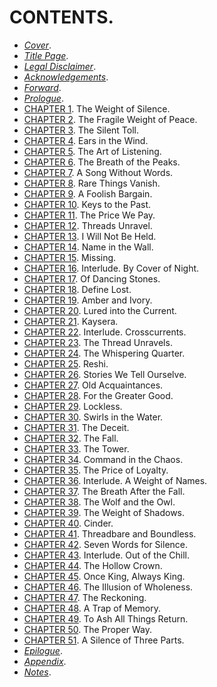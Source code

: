 # CONTENTS.


* [*Cover*](Cover_Page.md).
* [*Title Page*](titlepage.md).
* [*Legal Disclaimer*](Legal_Disclaimer.md).
* [*Acknowledgements*](Acknowledgements.md).
* [*Forward*](Forward.md).
* [*Prologue*](Prologue.md).
* [CHAPTER 1](CHAPTER_01.md). The Weight of Silence.
* [CHAPTER 2](CHAPTER_02.md). The Fragile Weight of Peace.
* [CHAPTER 3](CHAPTER_03.md). The Silent Toll.
* [CHAPTER 4](CHAPTER_04.md). Ears in the Wind.
* [CHAPTER 5](CHAPTER_05.md). The Art of Listening.
* [CHAPTER 6](CHAPTER_06.md). The Breath of the Peaks.
* [CHAPTER 7](CHAPTER_07.md). A Song Without Words.
* [CHAPTER 8](CHAPTER_08.md). Rare Things Vanish.
* [CHAPTER 9](CHAPTER_09.md). A Foolish Bargain.
* [CHAPTER 10](CHAPTER_10.md). Keys to the Past.
* [CHAPTER 11](CHAPTER_11.md). The Price We Pay.
* [CHAPTER 12](CHAPTER_12.md). Threads Unravel.
* [CHAPTER 13](CHAPTER_13.md). I Will Not Be Held.
* [CHAPTER 14](CHAPTER_14.md). Name in the Wall.
* [CHAPTER 15](CHAPTER_15.md). Missing.
* [CHAPTER 16](CHAPTER_16.md). Interlude. By Cover of Night.
* [CHAPTER 17](CHAPTER_17.md). Of Dancing Stones.
* [CHAPTER 18](CHAPTER_18.md). Define Lost.
* [CHAPTER 19](CHAPTER_19.md). Amber and Ivory.
* [CHAPTER 20](CHAPTER_20.md). Lured into the Current.
* [CHAPTER 21](CHAPTER_21.md). Kaysera.
* [CHAPTER 22](CHAPTER_22.md). Interlude. Crosscurrents.
* [CHAPTER 23](CHAPTER_23.md). The Thread Unravels.
* [CHAPTER 24](CHAPTER_24.md). The Whispering Quarter.
* [CHAPTER 25](CHAPTER_25.md). Reshi.
* [CHAPTER 26](CHAPTER_26.md). Stories We Tell Ourselve.
* [CHAPTER 27](CHAPTER_27.md). Old Acquaintances.
* [CHAPTER 28](CHAPTER_28.md). For the Greater Good.
* [CHAPTER 29](CHAPTER_29.md). Lockless.
* [CHAPTER 30](CHAPTER_30.md). Swirls in the Water.
* [CHAPTER 31](CHAPTER_31.md). The Deceit.
* [CHAPTER 32](CHAPTER_32.md). The Fall.
* [CHAPTER 33](CHAPTER_33.md). The Tower.
* [CHAPTER 34](CHAPTER_34.md). Command in the Chaos.
* [CHAPTER 35](CHAPTER_35.md). The Price of Loyalty.
* [CHAPTER 36](CHAPTER_36.md). Interlude. A Weight of Names.
* [CHAPTER 37](CHAPTER_37.md). The Breath After the Fall.
* [CHAPTER 38](CHAPTER_38.md). The Wolf and the Owl.
* [CHAPTER 39](CHAPTER_39.md). The Weight of Shadows.
* [CHAPTER 40](CHAPTER_40.md). Cinder.
* [CHAPTER 41](CHAPTER_41.md). Threadbare and Boundless.
* [CHAPTER 42](CHAPTER_42.md). Seven Words for Silence.
* [CHAPTER 43](CHAPTER_43.md). Interlude. Out of the Chill.
* [CHAPTER 44](CHAPTER_44.md). The Hollow Crown.
* [CHAPTER 45](CHAPTER_45.md). Once King, Always King.
* [CHAPTER 46](CHAPTER_46.md). The Illusion of Wholeness.
* [CHAPTER 47](CHAPTER_47.md). The Reckoning.
* [CHAPTER 48](CHAPTER_48.md). A Trap of Memory.
* [CHAPTER 49](CHAPTER_49.md). To Ash All Things Return.
* [CHAPTER 50](CHAPTER_50.md). The Proper Way.
* [CHAPTER 51](CHAPTER_51.md). A Silence of Three Parts.
* [*Epilogue*](Epilogue.md).
* [*Appendix*](Appendix.md).
* [*Notes*](Notes.md).
